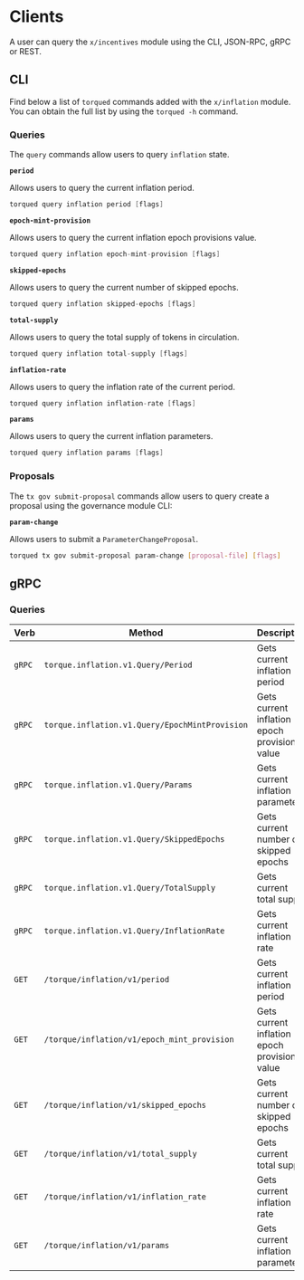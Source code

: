 <!--
order: 8
-->

# Clients

A user can query the `x/incentives` module using the CLI, JSON-RPC, gRPC or
REST.

## CLI

Find below a list of `torqued` commands added with the `x/inflation` module. You
can obtain the full list by using the `torqued -h` command.

### Queries

The `query` commands allow users to query `inflation` state.

**`period`**

Allows users to query the current inflation period.

```go
torqued query inflation period [flags]
```

**`epoch-mint-provision`**

Allows users to query the current inflation epoch provisions value.

```go
torqued query inflation epoch-mint-provision [flags]
```

**`skipped-epochs`**

Allows users to query the current number of skipped epochs.

```go
torqued query inflation skipped-epochs [flags]
```

**`total-supply`**

Allows users to query the total supply of tokens in circulation.

```go
torqued query inflation total-supply [flags]
```

**`inflation-rate`**

Allows users to query the inflation rate of the current period.

```go
torqued query inflation inflation-rate [flags]
```

**`params`**

Allows users to query the current inflation parameters.

```go
torqued query inflation params [flags]
```

### Proposals

The `tx gov submit-proposal` commands allow users to query create a proposal
using the governance module CLI:

**`param-change`**

Allows users to submit a `ParameterChangeProposal`.

```bash
torqued tx gov submit-proposal param-change [proposal-file] [flags]
```

## gRPC

### Queries

| Verb   | Method                                        | Description                                   |
| ------ | --------------------------------------------- | --------------------------------------------- |
| `gRPC` | `torque.inflation.v1.Query/Period`             | Gets current inflation period                 |
| `gRPC` | `torque.inflation.v1.Query/EpochMintProvision` | Gets current inflation epoch provisions value |
| `gRPC` | `torque.inflation.v1.Query/Params`             | Gets current inflation parameters             |
| `gRPC` | `torque.inflation.v1.Query/SkippedEpochs`      | Gets current number of skipped epochs         |
| `gRPC` | `torque.inflation.v1.Query/TotalSupply`        | Gets current total supply                     |
| `gRPC` | `torque.inflation.v1.Query/InflationRate`      | Gets current inflation rate                   |
| `GET`  | `/torque/inflation/v1/period`                  | Gets current inflation period                 |
| `GET`  | `/torque/inflation/v1/epoch_mint_provision`    | Gets current inflation epoch provisions value |
| `GET`  | `/torque/inflation/v1/skipped_epochs`          | Gets current number of skipped epochs         |
| `GET`  | `/torque/inflation/v1/total_supply`          | Gets current total supply                     |
| `GET`  | `/torque/inflation/v1/inflation_rate`          | Gets current inflation rate                   |
| `GET`  | `/torque/inflation/v1/params`                  | Gets current inflation parameters             |
